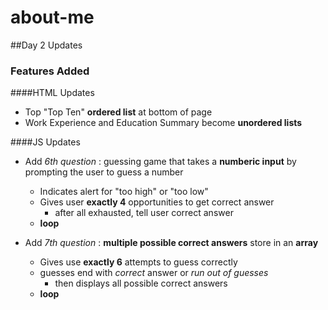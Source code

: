 # about-me

##Day 2 Updates

### Features Added
####HTML Updates
- Top "Top Ten" **ordered list** at bottom of page
- Work Experience and Education Summary become **unordered lists**

####JS Updates
- Add *6th question* : guessing game that takes a **numberic input** by prompting the user to guess a number
  - Indicates alert for "too high" or "too low"
  - Gives user **exactly 4** opportunities to get correct answer
    - after all exhausted, tell user correct answer 
  - **loop**
  
- Add *7th question* : **multiple possible correct answers** store in an **array**
  - Gives use **exactly 6** attempts to guess correctly
  - guesses end with *correct* answer or *run out of guesses*
    - then displays all possible correct answers
  - **loop**
